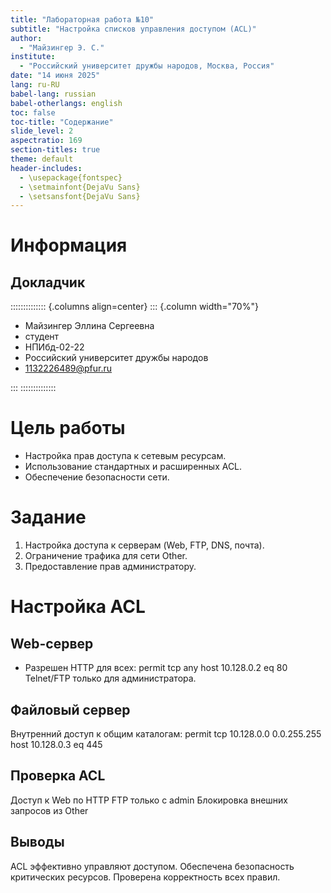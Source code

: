 ```yaml
---
title: "Лабораторная работа №10"  
subtitle: "Настройка списков управления доступом (ACL)"
author:
  - "Майзингер Э. С."
institute:
  - "Российский университет дружбы народов, Москва, Россия"
date: "14 июня 2025"
lang: ru-RU
babel-lang: russian
babel-otherlangs: english
toc: false
toc-title: "Содержание"
slide_level: 2
aspectratio: 169
section-titles: true
theme: default
header-includes:
  - \usepackage{fontspec}
  - \setmainfont{DejaVu Sans}
  - \setsansfont{DejaVu Sans}
---
```


# Информация

## Докладчик

:::::::::::::: {.columns align=center}
::: {.column width="70%"}

* Майзингер Эллина Сергеевна  
* студент  
* НПИбд-02-22  
* Российский университет дружбы народов  
* [1132226489@pfur.ru](mailto:1132226489@pfur.ru)  

:::
::::::::::::::

# Цель работы

- Настройка прав доступа к сетевым ресурсам.
- Использование стандартных и расширенных ACL.
- Обеспечение безопасности сети.

# Задание

1. Настройка доступа к серверам (Web, FTP, DNS, почта).
2. Ограничение трафика для сети Other.
3. Предоставление прав администратору.

# Настройка ACL

## Web-сервер
- Разрешен HTTP для всех:
  permit tcp any host 10.128.0.2 eq 80
Telnet/FTP только для администратора.

## Файловый сервер
Внутренний доступ к общим каталогам:
permit tcp 10.128.0.0 0.0.255.255 host 10.128.0.3 eq 445

## Проверка ACL
Доступ к Web по HTTP
FTP только с admin
Блокировка внешних запросов из Other

## Выводы

ACL эффективно управляют доступом.
Обеспечена безопасность критических ресурсов.
Проверена корректность всех правил.



